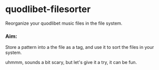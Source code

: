 # quodlibet-filesorter
Reorganize your quodlibet music files in the file system.


### Aim:
Store a pattern into a the file as a tag, and use it to sort the files in your system.

uhmmm, sounds a bit scary, but let's give it a try, it can be fun.
